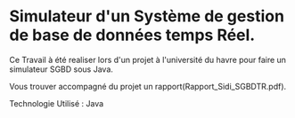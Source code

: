 # Simulateur d'un Système de gestion de base de données temps Réel.

Ce Travail à été realiser lors d'un projet à l'université du havre pour faire un simulateur SGBD sous Java. 

Vous trouver accompagné du projet un rapport(Rapport_Sidi_SGBDTR.pdf).  


Technologie Utilisé : Java




